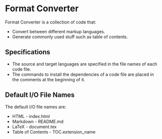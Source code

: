 # Format Converter

Format Converter is a collection of code that:
- Convert between different markup languages.
- Generate commonly used stuff such as table of contents.

## Specifications

- The source and target languages are specified in the file names of each code file.
- The commands to install the dependencies of a code file are placed in the comments at the beginning of it.

## Default I/O File Names
The default I/O file names are:

* HTML \- index.html
* Markdown \- README.md
* LaTeX \- document.tex
* Table of Contents \- TOC.extension_name
